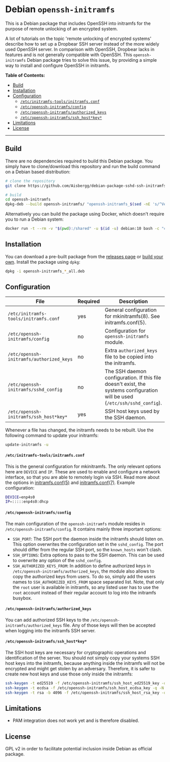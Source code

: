 # Debian `openssh-initramfs`

This is a Debian package that includes OpenSSH into initramfs for the purpose of remote unlocking of an encrypted system.

A lot of tutorials on the topic 'remote unlocking of encrypted systems' describe how to set up a Dropbear SSH server instead of the more widely used OpenSSH server. In comparison with OpenSSH, Dropbear lacks in features and is not generally compatible with OpenSSH. This `openssh-initramfs` Debian package tries to solve this issue, by providing a simple way to install and configure OpenSSH in initramfs.

**Table of Contents:**

- [Build](#build)
- [Installation](#installation)
- [Configuration](#configuration)
    - [`/etc/initramfs-tools/initramfs.conf`](#etcinitramfs-toolsinitramfsconf)
    - [`/etc/openssh-initramfs/config`](#etcopenssh-initramfsconfig)
    - [`/etc/openssh-initramfs/authorized_keys`](#etcopenssh-initramfsauthorizedkeys)
    - [`/etc/openssh-initramfs/ssh_host*key*`](#etcopenssh-initramfssshhostkey)
- [Limitations](#limitations)
- [License](#license)

---

## Build

There are no dependencies required to build this Debian package. You simply have to clone/download this repository and run the build command on a Debian based distribution:

```sh
# clone the repository
git clone https://github.com/Aisbergg/debian-package-sshd-ssh-initramfs.git

# build
cd openssh-initramfs
dpkg-deb --build openssh-initramfs/ "openssh-initramfs_$(sed -nE 's/^Version: (.*)/\1/p' openssh-initramfs/DEBIAN/control)_all.deb"
```

Alternatively you can build the package using Docker, which doesn't require you to run a Debian system:

```sh
docker run -t --rm -v "$(pwd):/shared" -u $(id -u) debian:10 bash -c "cd /shared && dpkg-deb --build openssh-initramfs/ \"openssh-initramfs_$(sed -nE 's/^Version: (.*)/\1/p' openssh-initramfs/DEBIAN/control)_all.deb\""
```

## Installation

You can download a pre-built package from the [releases page](https://github.com/Aisbergg/debian-package-openssh-initramfs/releases) or [build your own](#build). Install the package using `dpkg`:

```sh
dpkg -i openssh-initramfs_*_all.deb
```

## Configuration

| File | Required | Description |
|------|----------|-------------|
| `/etc/initramfs-tools/initramfs.conf` | yes | General configuration for mkinitramfs(8). See initramfs.conf(5). |
| `/etc/openssh-initramfs/config` | no | Configuration for `openssh-initramfs` module. |
| `/etc/openssh-initramfs/authorized_keys` | no | Extra `authorized_keys` file to be copied into the initramfs. |
| `/etc/openssh-initramfs/sshd_config` | no | The SSH daemon configuration. If this file doesn't exist, the systems configuration will be used (`/etc/ssh/sshd_config`). |
| `/etc/openssh-initramfs/ssh_host*key*` | yes | SSH host keys used by the SSH daemon. |

Whenever a file has changed, the initramfs needs to be rebuilt. Use the following command to update your initramfs:

```sh
update-initramfs -u
```

#### `/etc/initramfs-tools/initramfs.conf`

This is the general configuration for mkinitramfs. The only relevant options here are `DEVICE` and `IP`. These are used to enable and configure a network interface, so that you are able to remotely login via SSH. Read more about the options in [initramfs.conf(5)](https://manpages.debian.org/buster/initramfs-tools-core/initramfs.conf.5.en.html) and [initramfs.conf(7)](https://manpages.debian.org/buster/initramfs-tools-core/initramfs-tools.7.en.html). Example configuration:

```sh
DEVICE=enp4s0
IP=:::::enp4s0:dhcp
```

#### `/etc/openssh-initramfs/config`

The main configuration of the `openssh-initramfs` module resides in `/etc/openssh-initramfs/config`. It contains mainly three important options:

- `SSH_PORT`: The SSH port the daemon inside the initramfs should listen on. This option overwrites the configuration set in the `sshd_config`. The port should differ from the regular SSH port, so the `known_hosts` won't clash.
- `SSH_OPTIONS`: Extra options to pass to the SSH daemon. This can be used to overwrite any option of the `sshd_config`.
- `SSH_AUTHORIZED_KEYS_FROM`: In addition to define authorized keys in `/etc/openssh-initramfs/authorized_keys`, the module also allows to copy the authorized keys from users. To do so, simply add the users names to `SSH_AUTHORIZED_KEYS_FROM` space separated list. Note, that only the `root` user is available in initramfs, so any listed user has to use the `root` account instead of their regular account to log into the initramfs busybox.

#### `/etc/openssh-initramfs/authorized_keys`

You can add authorized SSH keys to the `/etc/openssh-initramfs/authorized_keys` file. Any of those keys will then be accepted when logging into the initramfs SSH server.

#### `/etc/openssh-initramfs/ssh_host*key*`

The SSH host keys are necessary for cryptographic operations and identification of the server. You should not simply copy your systems SSH host keys into the initramfs, because anything inside the initramfs will not be encrypted and might get stolen by an adversary. Therefore, it is safer to create new host keys and use those only inside the initramfs:

```sh
ssh-keygen -t ed25519 -f /etc/openssh-initramfs/ssh_host_ed25519_key -q -N ""
ssh-keygen -t ecdsa -f /etc/openssh-initramfs/ssh_host_ecdsa_key -q -N ""
ssh-keygen -t rsa -b 4096 -f /etc/openssh-initramfs/ssh_host_rsa_key -q -N ""
```

## Limitations

- PAM integration does not work yet and is therefore disabled.

## License

GPL v2 in order to facilitate potential inclusion inside Debian as official package.
